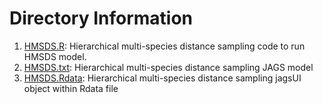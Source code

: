 # Directory Information
1. [HMSDS.R](./HMSDS.R): Hierarchical multi-species distance sampling code to run HMSDS model.
2. [HMSDS.txt](./HMSDS.txt): Hierarchical multi-species distance sampling JAGS model
3. [HMSDS.Rdata](./HMSDS.Rdata): Hierarchical multi-species distance sampling jagsUI object within Rdata file
